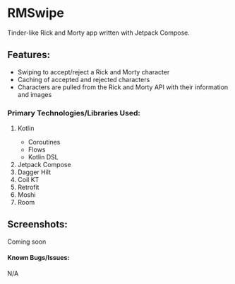 # RMSwipe
Tinder-like Rick and Morty app written with Jetpack Compose.

## Features:
<ul>
  <li>Swiping to accept/reject a Rick and Morty character</li>
  <li>Caching of accepted and rejected characters</li>
  <li>Characters are pulled from the Rick and Morty API with their information and images</li>
</ul>

### Primary Technologies/Libraries Used:
<ol>
  <li>Kotlin</li>
   <ul>
      <li>Coroutines</li>
      <li>Flows</li>
      <li>Kotlin DSL</li>
   </ul>
  <li>Jetpack Compose</li>
  <li>Dagger Hilt</li>
  <li>Coil KT</li>
  <li>Retrofit</li>
  <li>Moshi</li>
  <li>Room</li>
</ol>
  
## Screenshots:
<p>Coming soon</p>

#### Known Bugs/Issues:
<p>N/A</p>
